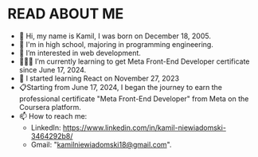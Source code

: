 # READ ABOUT ME

- 👋 Hi, my name is Kamil, I was born on December 18, 2005.
- 🏫 I'm in high school, majoring in programming engineering.
- 👀 I’m interested in web development.
- 👨🏻‍💻 I’m currently learning to get Meta Front-End Developer certificate since June 17, 2024.
- 📖 I started learning React on November 27, 2023 
- 📋Starting from June 17, 2024, I began the journey to earn the professional certificate "Meta Front-End Developer" from Meta on the Coursera platform.
- 📫 How to reach me:
  - LinkedIn: https://www.linkedin.com/in/kamil-niewiadomski-3464292b8/
  - Gmail: "kamilniewiadomski18@gmail.com".
